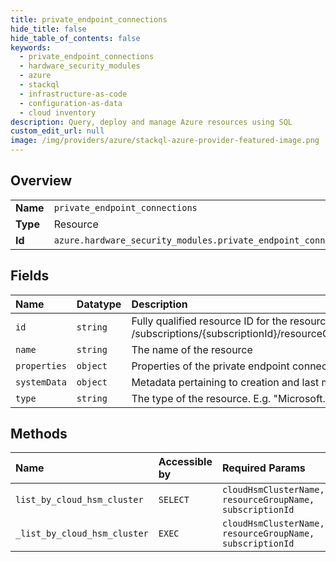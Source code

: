 ```yaml
---
title: private_endpoint_connections
hide_title: false
hide_table_of_contents: false
keywords:
  - private_endpoint_connections
  - hardware_security_modules
  - azure    
  - stackql
  - infrastructure-as-code
  - configuration-as-data
  - cloud inventory
description: Query, deploy and manage Azure resources using SQL
custom_edit_url: null
image: /img/providers/azure/stackql-azure-provider-featured-image.png
---
```

  
    

## Overview
<table><tbody>
<tr><td><b>Name</b></td><td><code>private_endpoint_connections</code></td></tr>
<tr><td><b>Type</b></td><td>Resource</td></tr>
<tr><td><b>Id</b></td><td><code>azure.hardware_security_modules.private_endpoint_connections</code></td></tr>
</tbody></table>

## Fields
| Name | Datatype | Description |
|:-----|:---------|:------------|
| `id` | `string` | Fully qualified resource ID for the resource. Ex - /subscriptions/&#123;subscriptionId&#125;/resourceGroups/&#123;resourceGroupName&#125;/providers/&#123;resourceProviderNamespace&#125;/&#123;resourceType&#125;/&#123;resourceName&#125; |
| `name` | `string` | The name of the resource |
| `properties` | `object` | Properties of the private endpoint connection. |
| `systemData` | `object` | Metadata pertaining to creation and last modification of the resource. |
| `type` | `string` | The type of the resource. E.g. "Microsoft.Compute/virtualMachines" or "Microsoft.Storage/storageAccounts" |
## Methods
| Name | Accessible by | Required Params |
|:-----|:--------------|:----------------|
| `list_by_cloud_hsm_cluster` | `SELECT` | `cloudHsmClusterName, resourceGroupName, subscriptionId` |
| `_list_by_cloud_hsm_cluster` | `EXEC` | `cloudHsmClusterName, resourceGroupName, subscriptionId` |
